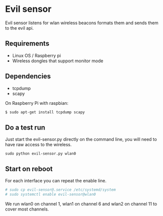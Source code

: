 # Evil sensor

Evil sensor listens for wlan wireless beacons formats them and sends them to
the evil api.

## Requirements
* Linux OS / Raspberry pi
* Wireless dongles that support monitor mode

## Dependencies
* tcpdump
* scapy

On Raspberry Pi with raspbian:
```sh
$ sudo apt-get install tcpdump scapy
```

## Do a test run

Just start the evil-sensor.py directly on the command line, you will need to
have raw access to the wireless.

```
sudo python evil-sensor.py wlan0
```

## Start on reboot

For each interface you can repeat the enable line.

```sh
# sudo cp evil-sensor@.service /etc/systemd/system
# sudo systemctl enable evil-sensor@wlan0
```

We run wlan0 on channel 1, wlan1 on channel 6 and wlan2 on channel 11 to
cover most channels.

